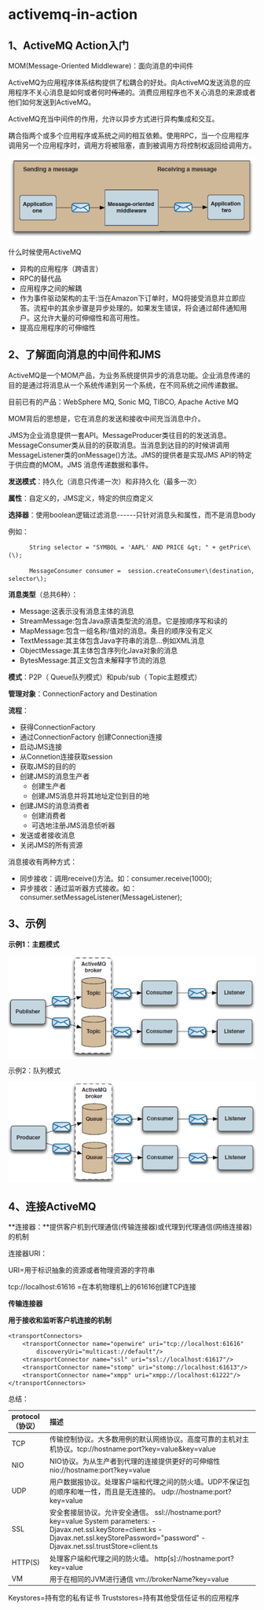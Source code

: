 # activemq-in-action

## **1、ActiveMQ Action入门**

MOM\(Message-Oriented Middleware\)：面向消息的中间件

ActiveMQ为应用程序体系结构提供了松耦合的好处。向ActiveMQ发送消息的应用程序不关心消息是如何或者何时~~传递~~的。消费应用程序也不关心消息的来源或者他们如何发送到ActiveMQ。

ActiveMQ充当中间件的作用，允许以异步方式进行异构集成和交互。

耦合指两个或多个应用程序或系统之间的相互依赖。使用RPC，当一个应用程序调用另一个应用程序时，调用方将被阻塞，直到被调用方将控制权返回给调用方。

![](.gitbook/assets/1%20%283%29.png)

什么时候使用ActiveMQ

* 异构的应用程序（跨语言）
* RPC的替代品
* 应用程序之间的解耦
* 作为事件驱动架构的主干:当在Amazon下订单时，MQ将接受消息并立即应答。流程中的其余步骤是异步处理的。如果发生错误，将会通过邮件通知用户。这允许大量的可伸缩性和高可用性。
* 提高应用程序的可伸缩性

## 2、了解面向消息的中间件和JMS

ActiveMQ是一个MOM产品，为业务系统提供异步的消息功能。企业消息传递的目的是通过将消息从一个系统传递到另一个系统，在不同系统之间传递数据。

目前已有的产品：WebSphere MQ, Sonic MQ, TIBCO, Apache Active MQ

MOM背后的思想是，它在消息的发送和接收中间充当消息中介。

JMS为企业消息提供一套API。MessageProducer类往目的的发送消息。MessageConsumer类从目的的获取消息。当消息到达目的的时候讲调用MessageListener类的onMessage\(\)方法。JMS的提供者是实现JMS API的特定于供应商的MOM。JMS 消息传递数据和事件。

**发送模式**：持久化（消息只传递一次）和非持久化（最多一次）

**属性**：自定义的，JMS定义，特定的供应商定义

**选择器**：使用boolean逻辑过滤消息------只针对消息头和属性，而不是消息body

例如：

          String selector = "SYMBOL = 'AAPL' AND PRICE &gt; " + getPrice\(\); 

          MessageConsumer consumer =  session.createConsumer\(destination, selector\);

**消息类型**（总共6种）：

* Message:这表示没有消息主体的消息
* StreamMessage:包含Java原语类型流的消息。它是按顺序写和读的
* MapMessage:包含一组名称/值对的消息。条目的顺序没有定义
* TextMessage:其主体包含Java字符串的消息…例如XML消息
* ObjectMessage:其主体包含序列化Java对象的消息
* BytesMessage:其正文包含未解释字节流的消息

**模式**：P2P（ Queue队列模式）和pub/sub（ Topic主题模式）

**管理对象**：ConnectionFactory and Destination

**流程**：

* 获得ConnectionFactory 
* 通过ConnectionFactory 创建Connection连接
* 启动JMS连接
* 从Connetion连接获取session
* 获取JMS的目的的
* 创建JMS的消息生产者
  * 创建生产者
  * 创建JMS消息并将其地址定位到目的地
* 创建JMS的消息消费者
  * 创建消费者
  * 可选地注册JMS消息侦听器
* 发送或者接收消息
* 关闭JMS的所有资源

消息接收有两种方式：

* 同步接收：调用receive\(\)方法。如：consumer.receive\(1000\);
* 异步接收：通过监听器方式接收。如：consumer.setMessageListener\(MessageListener\);

## 3、**示例**

**示例1：主题模式**

![topic&#x6A21;&#x5F0F;](.gitbook/assets/2.png)

示例2：队列模式

![Queue&#x6A21;&#x5F0F;](.gitbook/assets/3%20%281%29.png)

## **4、连接ActiveMQ**



**连接器：**提供客户机到代理通信\(传输连接器\)或代理到代理通信\(网络连接器\)的机制

连接器URI：

URI=用于标识抽象的资源或者物理资源的字符串

tcp://localhost:61616 =在本机物理机上的61616创建TCP连接  

**传输连接器**

**用于接收和监听客户机连接的机制**

```text
<transportConnectors>
    <transportConnector name="openwire" uri="tcp://localhost:61616"
        discoveryUri="multicast://default"/>
    <transportConnector name="ssl" uri="ssl://localhost:61617"/>
    <transportConnector name="stomp" uri="stomp://localhost:61613"/>
    <transportConnector name="xmpp" uri="xmpp://localhost:61222"/>
</transportConnectors>
```

总结：

| protocol（协议） | 描述 |
| :--- | :--- |
| TCP | 传输控制协议。大多数用例的默认网络协议。高度可靠的主机对主机协议。tcp://hostname:port?key=value&key=value |
| NIO | NIO协议。为从生产者到代理的连接提供更好的可伸缩性                       nio://hostname:port?key=value |
| UDP | 用户数据报协议。处理客户端和代理之间的防火墙。UDP不保证包的顺序和唯一性，而且是无连接的。                                                                                                  udp://hostname:port?key=value |
| SSL | 安全套接层协议。允许安全通信。                                                             ssl://hostname:port?key=value                                                                                           System parameters:                                                                                                                           -Djavax.net.ssl.keyStore=client.ks                                                                                                   -Djavax.net.ssl.keyStorePassword="password"                                                                            -Djavax.net.ssl.trustStore=client.ts |
| HTTP\(S\) | 处理客户端和代理之间的防火墙。                                                                  http\[s\]://hostname:port?key=value |
| VM | 用于在相同的JVM进行通信                                                                                                                               vm://brokerName?key=value |

Keystores=持有您的私有证书                  Truststores=持有其他受信任证书的应用程序



